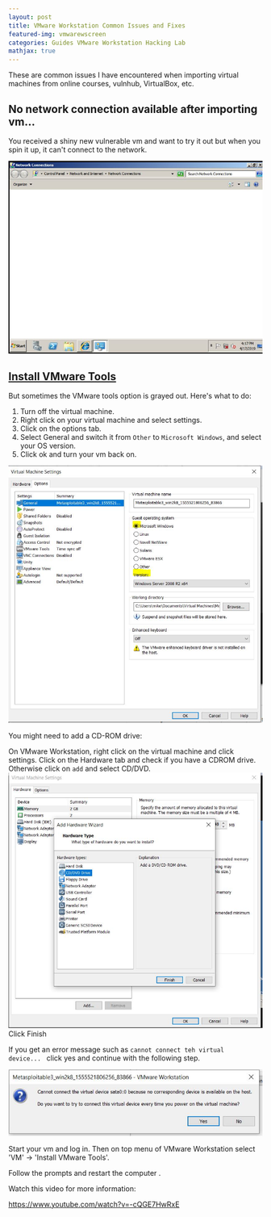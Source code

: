 ```yaml
---
layout: post
title: VMware Workstation Common Issues and Fixes
featured-img: vmwarewscreen
categories: Guides VMware Workstation Hacking Lab
mathjax: true
---
```


These are common issues I have encountered when importing virtual machines from online courses, vulnhub, VirtualBox, etc. 

## No network connection available after importing vm... 

You received a shiny new vulnerable vm and want to try it out but when you spin it up, it can't connect to the network. 

![](../assets/vmware/nonetworkadapters.JPG)

## <u>Install VMware Tools</u> 

But sometimes the VMware tools option is grayed out. Here's what to do: 

1. Turn off the virtual machine. 
2. Right click on your virtual machine and select settings.
3. Click on the options tab. 
4. Select General and switch it from `Other` to `Microsoft Windows`, and select your OS version.
5. Click ok and turn your vm back on. 

![](../assets/vmware/Otheroption.JPG)

You might need to add a CD-ROM drive: 

On VMware Workstation, right click on the virtual machine and click settings. 
Click on the Hardware tab and check if you have a CDROM drive. Otherwise click on `add` and select CD/DVD.
![](../assets/vmware/CDDVD.JPG)
Click Finish

If you get an error message such as `cannot connect teh virtual  device... ` click yes and continue with the following step.

![](../assets/vmware/errorcd.JPG)

Start your vm and log in. Then on top menu of VMware Workstation select 'VM' -> 'Install VMware Tools'. 

Follow the prompts and restart the computer .

Watch this video for more information: 

<a href="https://www.youtube.com/watch?v=-cQGE7HwRxE" target="_blank">https://www.youtube.com/watch?v=-cQGE7HwRxE</a>











